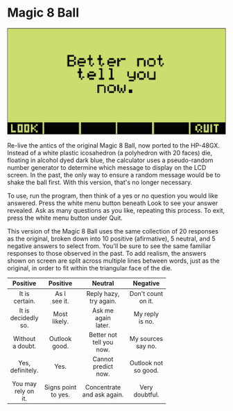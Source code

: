 # Magic 8 Ball

![Screenshot of Magic 8 Ball](https://github.com/yeri63-hp48g/Magic-8-Ball/raw/main/Ball.png)

Re-live the antics of the original Magic 8 Ball, now ported to the HP-48GX. Instead of a white plastic icosahedron (a polyhedron with 20 faces) die, floating in alcohol dyed dark blue, the calculator uses a pseudo-random number generator to determine which message to display on the LCD screen. In the past, the only way to ensure a random message would be to shake the ball first. With this version, that's no longer necessary.

To use, run the program, then think of a yes or no question you would like answered. Press the white menu button beneath Look to see your answer revealed. Ask as many questions as you like, repeating this process. To exit, press the white menu button under Quit. 

This version of the Magic 8 Ball uses the same collection of 20 responses as the original, broken down into 10 positive (afirmative), 5 neutral, and 5 negative answers to select from. You'll be sure to see the same familiar responses to those observed in the past. To add realism, the answers shown on screen are split across multiple lines between words, just as the original, in order to fit within the triangular face of the die.

Positive | Positive | Neutral | Negative
:-:      | :-:      | :-:     | :-:
It is<br />certain. | As I<br />see it. | Reply hazy,<br />try again. | Don't count<br />on it.
It is<br />decidedly<br />so. | Most<br />likely. | Ask me<br />again<br />later. | My reply<br />is no.
Without<br />a doubt. | Outlook<br />good. | Better not<br />tell you<br />now. | My sources<br />say no.
Yes,<br />definitely. | Yes. | Cannot<br />predict<br />now. | Outlook not<br />so good.
You may<br />rely on<br />it. | Signs point<br />to yes. | Concentrate<br />and ask again. | Very<br />doubtful.

